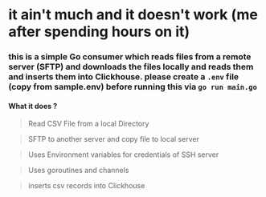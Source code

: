 # it ain't much and it doesn't work (me after spending hours on it)

### this is a simple Go consumer which reads files from a remote server (SFTP) and downloads the files locally and reads them and inserts them into Clickhouse. please create a `.env` file (copy from sample.env) before running this via `go run main.go`
#### What it does ?

> Read CSV File from a local Directory

> SFTP to another server and copy file to local server

> Uses Environment variables for credentials of SSH server 

> Uses goroutines and channels

> inserts csv records into Clickhouse

